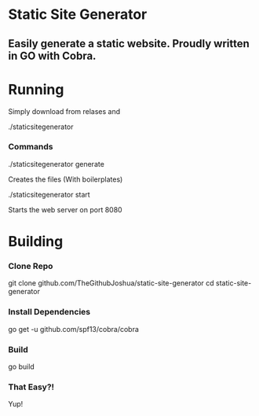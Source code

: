 # Static Site Generator

## Easily generate a static website. Proudly written in GO with Cobra.

# Running

Simply download from relases and

  ./staticsitegenerator

### Commands

  ./staticsitegenerator generate

Creates the files (With boilerplates)

  ./staticsitegenerator start

Starts the web server on port 8080

# Building

### Clone Repo

  git clone github.com/TheGithubJoshua/static-site-generator
  cd static-site-generator

### Install Dependencies

  go get -u github.com/spf13/cobra/cobra

### Build

  go build

### That Easy?!

Yup!


